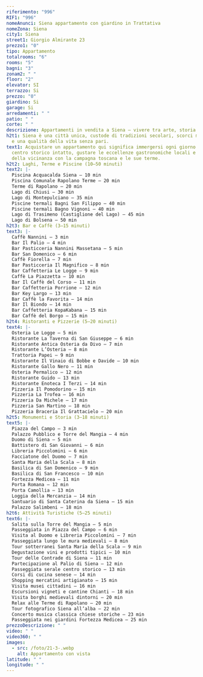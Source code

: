 ```yaml
---
riferimento: "996"
RIF1: "996"
nomeAnunci: Siena appartamento con giardino in Trattativa
nomeZona: Siena
city1: Siena
street1: Giorgio Almirante 23
prezzo1: "0"
tipo: Appartamento
totalrooms: "6"
rooms: "5"
bagni: "3"
zonam2: " "
floor: "2"
elevator: SI
terrazzo: Si
prezzo: "0"
giardino: Si
garage: Si
arredamenti: " "
patio: " "
corte: " "
descrizione: Appartamenti in vendita a Siena – vivere tra arte, storia e colline toscane
h2t1: Siena è una città unica, custode di tradizioni secolari, scorci medievali
  e una qualità della vita senza pari.
text1: Acquistare un appartamento qui significa immergersi ogni giorno in un
  centro storico intatto, gustare le eccellenze gastronomiche locali e godere
  della vicinanza con la campagna toscana e le sue terme.
h2t2: Laghi, Terme e Piscine (10–50 minuti)
text2: |-
  Piscina Acquacalda Siena – 10 min
  Piscina Comunale Rapolano Terme – 20 min
  Terme di Rapolano – 20 min
  Lago di Chiusi – 30 min
  Lago di Montepulciano – 35 min
  Piscine termali Bagni San Filippo – 40 min
  Piscine termali Bagno Vignoni – 40 min
  Lago di Trasimeno (Castiglione del Lago) – 45 min
  Lago di Bolsena – 50 min
h2t3: Bar e Caffè (3–15 minuti)
text3: |-
  Caffè Nannini – 3 min
  Bar Il Palio – 4 min
  Bar Pasticceria Nannini Massetana – 5 min
  Bar San Domenico – 6 min
  Caffè Fiorella – 7 min
  Bar Pasticceria Il Magnifico – 8 min
  Bar Caffetteria Le Logge – 9 min
  Caffè La Piazzetta – 10 min
  Bar Il Caffè del Corso – 11 min
  Bar Caffetteria Porrione – 12 min
  Bar Key Largo – 13 min
  Bar Caffè la Favorita – 14 min
  Bar Il Biondo – 14 min
  Bar Caffetteria KopaKabana – 15 min
  Bar Caffè del Borgo – 15 min
h2t4: Ristoranti e Pizzerie (5–20 minuti)
text4: |-
  Osteria Le Logge – 5 min
  Ristorante La Taverna di San Giuseppe – 6 min
  Ristorante Antica Osteria da Divo – 7 min
  Ristorante L’Osteria – 8 min
  Trattoria Papei – 9 min
  Ristorante Il Vinaio di Bobbe e Davide – 10 min
  Ristorante Gallo Nero – 11 min
  Osteria Permalico – 12 min
  Ristorante Guido – 13 min
  Ristorante Enoteca I Terzi – 14 min
  Pizzeria Il Pomodorino – 15 min
  Pizzeria La Trofea – 16 min
  Pizzeria Da Michele – 17 min
  Pizzeria San Martino – 18 min
  Pizzeria Braceria Il Grattacielo – 20 min
h2t5: Monumenti e Storia (3–18 minuti)
text5: |-
  Piazza del Campo – 3 min
  Palazzo Pubblico e Torre del Mangia – 4 min
  Duomo di Siena – 5 min
  Battistero di San Giovanni – 6 min
  Libreria Piccolomini – 6 min
  Facciatone del Duomo – 7 min
  Santa Maria della Scala – 8 min
  Basilica di San Domenico – 9 min
  Basilica di San Francesco – 10 min
  Fortezza Medicea – 11 min
  Porta Romana – 12 min
  Porta Camollia – 13 min
  Loggia della Mercanzia – 14 min
  Santuario di Santa Caterina da Siena – 15 min
  Palazzo Salimbeni – 18 min
h2t6: Attività Turistiche (5–25 minuti)
text6: |-
  Salita sulla Torre del Mangia – 5 min
  Passeggiata in Piazza del Campo – 6 min
  Visita al Duomo e Libreria Piccolomini – 7 min
  Passeggiata lungo le mura medievali – 8 min
  Tour sotterranei Santa Maria della Scala – 9 min
  Degustazione vini e prodotti tipici – 10 min
  Tour delle Contrade di Siena – 11 min
  Partecipazione al Palio di Siena – 12 min
  Passeggiata serale centro storico – 13 min
  Corsi di cucina senese – 14 min
  Shopping mercatini artigianato – 15 min
  Visita musei cittadini – 16 min
  Escursioni vigneti e cantine Chianti – 18 min
  Visita borghi medievali dintorni – 20 min
  Relax alle Terme di Rapolano – 20 min
  Tour fotografico Siena all’alba – 22 min
  Concerto musica classica chiese storiche – 23 min
  Passeggiata nei giardini Fortezza Medicea – 25 min
prezzoDescrizione: " "
video: " "
video360: " "
images:
  - src: /foto/21-3-.webp
    alt: Appartamento con vista
latitude: " "
longitude: " "
---
```

